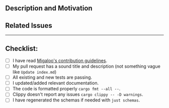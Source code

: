 ## Description and Motivation

<!--

    Please write a description of what this PR is changing, removing or adding, and why. Consider including before/after
    comparisons.

-->

## Related Issues

<!--

    Add the list of issues related to this PR from the [issue tracker](https://github.com/White-Whale-Defi-Platform/migaloo-core/issues).
    Indicate, which of these issues are resolved or fixed by this PR, like #XXXX, where XXXX is the issue number.

-->

---

## Checklist:

<!--

    Thanks for contributing to White Whale Migaloo!

    Before you file this pull request, please follow the items on this checklist and put an x in each of the boxes,
    like this: [x].

    Make sure to follow the guidelines, so we can process this PR as fast as possible.

-->

- [ ] I have read [Migaloo's contribution guidelines](https://github.com/White-Whale-Defi-Platform/migaloo-core/blob/main/docs/CONTRIBUTING.md).
- [ ] My pull request has a sound title and description (not something vague like `Update index.md`)
- [ ] All existing and new tests are passing.
- [ ] I updated/added relevant documentation.
- [ ] The code is formatted properly `cargo fmt --all --`.
- [ ] Clippy doesn't report any issues `cargo clippy -- -D warnings`.
- [ ] I have regenerated the schemas if needed with `just schemas`.
